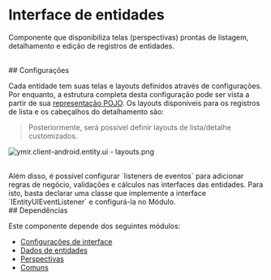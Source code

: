 # Interface de entidades

Componente que disponibiliza telas (perspectivas) prontas de listagem, detalhamento e edição de registros de entidades.

<br>
## Configurações

Cada entidade tem suas telas e layouts definidos através de configurações. Por enquanto, a estrutura completa desta configuração pode ser vista a partir de sua [representação POJO](ymir.client-android.entity.ui.configuration/src/main/java/br/com/zalem/ymir/client/android/entity/ui/configuration/IEntityConfig.java).
Os layouts disponíveis para os registros de lista e os cabeçalhos do detalhamento são:

> Posteriormente, será possível definir layouts de lista/detalhe customizados.

![ymir.client-android.entity.ui - layouts.png](https://s22.postimg.org/6l98bwncx/ymir_client_android_entity_ui_layouts.png)

<br>
Além disso, é possível configurar `listeners de eventos` para adicionar regras de negócio, validações e cálculos nas interfaces das entidades. Para isto, basta declarar uma classe que implemente a interface `IEntityUIEventListener` e configurá-la no Módulo.

<br>
## Dependências

Este componente depende dos seguintes módulos:
* [Configurações de interface](ymir.client-android.entity.ui.configuration)
* [Dados de entidades](../ymir.client-android.entity.data)
* [Perspectivas](../ymir.client-android.perspective)
* [Comuns](../ymir.client-android.commons)
